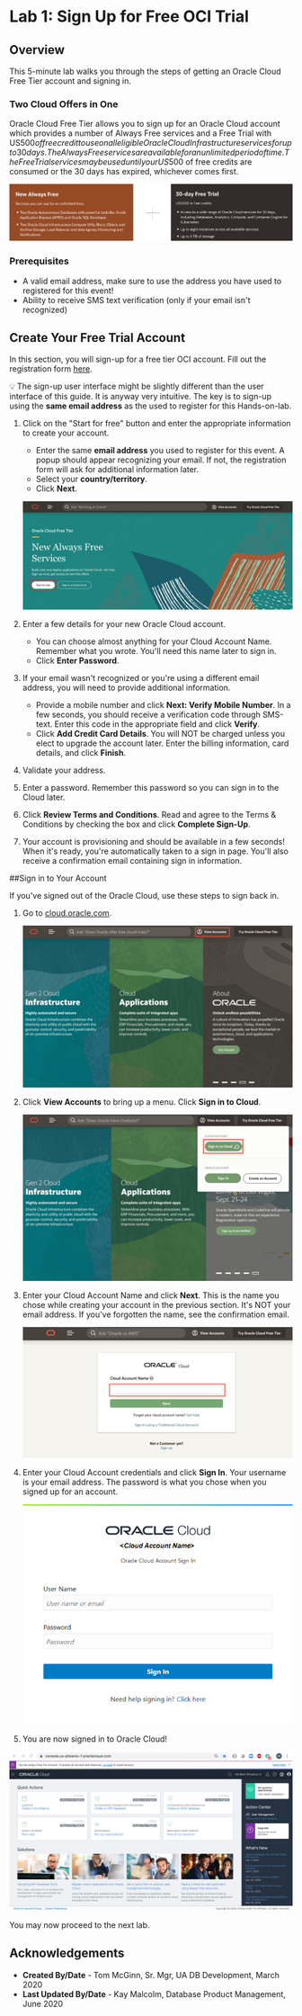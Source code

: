 # Lab 1: Sign Up for Free OCI Trial

## Overview

This 5-minute lab walks you through the steps of getting an Oracle Cloud Free Tier account and signing in.  

### Two Cloud Offers in One

Oracle Cloud Free Tier allows you to sign up for an Oracle Cloud account which provides a number of Always Free services and a Free Trial with US$500 of free credit to use on all eligible Oracle Cloud Infrastructure services for up to 30 days. The Always Free services are available for an unlimited period of time. The Free Trial services may be used until your US$500 of free credits are consumed or the 30 days has expired, whichever comes first.

![](images/lab1-freetrial.png " ")

### Prerequisites

* A valid email address, make sure to use the address you have used to registered for this event!
* Ability to receive SMS text verification (only if your email isn't recognized)

## Create Your Free Trial Account

In this section, you will sign-up for a free tier OCI account. Fill out the registration form [here](https://bit.ly/DevNexus2021).

💡 The sign-up user interface might be slightly different than the user interface of this guide. It is anyway very intuitive. The key is to sign-up using the **same email address** as the used to register for this Hands-on-lab.

1.  Click on the "Start for free" button and enter the appropriate information to create your account.
    * Enter the same **email address** you used to register for this event. A popup should appear recognizing your email. If not, the registration form will ask for additional information later.
    * Select your **country/territory**.
    * Click **Next**.

    ![](images/lab1-signup-for-freetier.png " ")

2.  Enter a few details for your new Oracle Cloud account.
    * You can choose almost anything for your Cloud Account Name. Remember what you wrote. You'll need this name later to sign in.
    * Click **Enter Password**.

3.  If your email wasn't recognized or you're using a different email address, you will need to provide additional information.
    * Provide a mobile number and click **Next: Verify Mobile Number**. In a few seconds, you should receive a verification code through SMS-text. Enter this code in the appropriate field and click **Verify**.
    * Click **Add Credit Card Details**. You will NOT be charged unless you elect to upgrade the account later. Enter the billing information, card details, and click **Finish**.

4. Validate your address.

5. Enter a password. Remember this password so you can sign in to the Cloud later.

6. Click **Review Terms and Conditions**. Read and agree to the Terms & Conditions by checking the box and click **Complete Sign-Up**.

7. Your account is provisioning and should be available in a few seconds! When it's ready, you're automatically taken to a sign in page. You'll also receive a confirmation email containing sign in information.

##Sign in to Your Account

If you've signed out of the Oracle Cloud, use these steps to sign back in.

1. Go to [cloud.oracle.com](https://cloud.oracle.com).

    ![](images/lab1-cloud-login-1.png " ")

2. Click **View Accounts** to bring up a menu.  Click **Sign in to Cloud**.

    ![](images/lab1-cloud-login-2.png " ")

4. Enter your Cloud Account Name and click **Next**. This is the name you chose while creating your account in the previous section. It's NOT your email address. If you've forgotten the name, see the confirmation email.

    ![](images/lab1-cloud-login-tenant.png " ")

5. Enter your Cloud Account credentials and click **Sign In**. Your username is your email address. The password is what you chose when you signed up for an account.

    ![](images/lab1-username.png " ")

6. You are now signed in to Oracle Cloud!

  ![](images/lab1-oci-console-home-page.png " ")

You may now proceed to the next lab.

## Acknowledgements

- **Created By/Date** - Tom McGinn, Sr. Mgr, UA DB Development, March 2020
- **Last Updated By/Date** - Kay Malcolm, Database Product Management, June 2020
